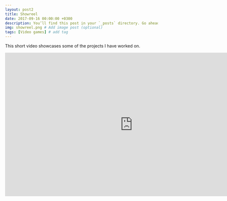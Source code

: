```yaml
---
layout: post2
title: Showreel
date: 2017-09-16 00:00:00 +0300
description: You’ll find this post in your `_posts` directory. Go ahead and edit it and re-build the site to see your changes. # Add post description (optional)
img: showreel.png # Add image post (optional)
tags: [Video games] # add tag
---
```



This short video showcases some of the projects I have worked on.

<iframe width="840" height="472.5" src="https://www.youtube.com/embed/JjBKdpxuNq8" frameborder="0" allowfullscreen></iframe>
